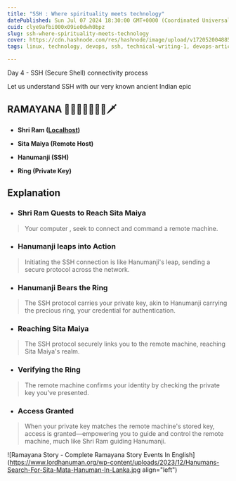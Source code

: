 ```yaml
---
title: "SSH : Where spirituality meets technology"
datePublished: Sun Jul 07 2024 18:30:00 GMT+0000 (Coordinated Universal Time)
cuid: clye9afbi000x09ie0dwh0bpz
slug: ssh-where-spirituality-meets-technology
cover: https://cdn.hashnode.com/res/hashnode/image/upload/v1720520048856/46d76a40-7454-4d48-83fc-36ef3e55595b.png
tags: linux, technology, devops, ssh, technical-writing-1, devops-articles, devops-journey, 90daysofdevops, 90daysofdevops-chanllenge, tws, devopscommunity

---
```


Day 4 - SSH (Secure Shell) connectivity process

Let us understand SSH with our very known ancient Indian epic

## RAMAYANA 👑🏹👸🐒🦅🌳🔥🗡️

* **Shri Ram (**[**Localhost**](http://Localhost)**)**
    
* **Sita Maiya (Remote Host)**
    
* **Hanumanji (SSH)**
    
* **Ring (Private Key)**
    

## Explanation

* ### Shri Ram Quests to Reach Sita Maiya
    

> Your computer , seek to connect and command a remote machine.

* ### Hanumanji leaps into Action
    

> Initiating the SSH connection is like Hanumanji's leap, sending a secure protocol across the network.

* ### Hanumanji Bears the Ring
    

> The SSH protocol carries your private key, akin to Hanumanji carrying the precious ring, your credential for authentication.

* ### Reaching Sita Maiya
    

> The SSH protocol securely links you to the remote machine, reaching Sita Maiya's realm.

* ### Verifying the Ring
    

> The remote machine confirms your identity by checking the private key you've presented.

* ### Access Granted
    

> When your private key matches the remote machine's stored key, access is granted—empowering you to guide and control the remote machine, much like Shri Ram guiding Hanumanji.

![Ramayana Story - Complete Ramayana Story Events In English](https://www.lordhanuman.org/wp-content/uploads/2023/12/Hanumans-Search-For-Sita-Mata-Hanuman-In-Lanka.jpg align="left")